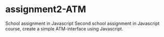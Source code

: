 # assignment2-ATM
School assignment in Javascript
Second school assignment in Javascript course, create a simple ATM-interface using Javascript.

